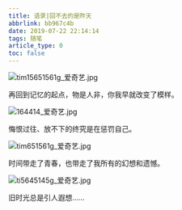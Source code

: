```yaml
---
title: 语录|回不去的是昨天
abbrlink: bb967c4b
date: 2019-07-22 22:14:14
tags: 随笔
article_type: 0
toc: false
---
```


![tim15651561g_爱奇艺.jpg](https://cdn.anyway1314.cn/imagetim15651561g_爱奇艺.jpg)

 再回到记忆的起点，物是人非，你我早就改变了模样。
<!--more-->
![164414_爱奇艺.jpg](https://cdn.anyway1314.cn/image164414_爱奇艺.jpg)

 悔恨过往、放不下的终究是在惩罚自己。

![tim651561g_爱奇艺.jpg](https://cdn.anyway1314.cn/imagetim651561g_爱奇艺.jpg)

 时间带走了青春，也带走了我所有的幻想和遗憾。

![ti5645145g_爱奇艺.jpg](https://cdn.anyway1314.cn/imageti5645145g_爱奇艺.jpg)

 旧时光总是引人遐想……